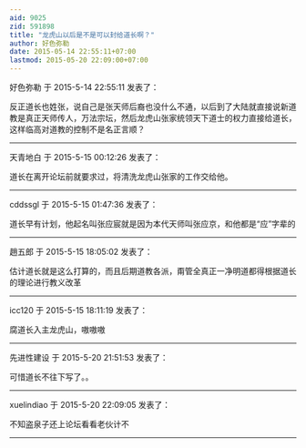 ```yaml
---
aid: 9025
zid: 591898
title: "龙虎山以后是不是可以封给道长啊？"
author: 好色弥勒
date: 2015-05-14 22:55:11+07:00
lastmod: 2015-05-20 22:09:00+07:00
---
```


好色弥勒 于 2015-5-14 22:55:11 发表了：

反正道长也姓张，说自己是张天师后裔也没什么不通，以后到了大陆就直接说新道教是真正天师传人，万法宗坛，然后龙虎山张家统领天下道士的权力直接给道长，这样临高对道教的控制不是名正言顺？

---

天青地白 于 2015-5-15 00:12:26 发表了：

道长在离开论坛前就要求过，将清洗龙虎山张家的工作交给他。

---

cddssgl 于 2015-5-15 01:47:36 发表了：

道长早有计划，他起名叫张应宸就是因为本代天师叫张应京，和他都是“应”字辈的

---

趙五郎 于 2015-5-15 18:05:02 发表了：

估计道长就是这么打算的，而且后期道教各派，甭管全真正一净明道都得根据道长的理论进行教义改革

---

icc120 于 2015-5-15 18:11:19 发表了：

腐道长入主龙虎山，嗷嗷嗷

---

先进性建设 于 2015-5-20 21:51:53 发表了：

可惜道长不往下写了。。

---

xuelindiao 于 2015-5-20 22:09:05 发表了：

不知盗泉子还上论坛看看老伙计不

---
